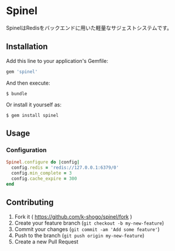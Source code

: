 # Spinel

SpinelはRedisをバックエンドに用いた軽量なサジェストシステムです。

## Installation

Add this line to your application's Gemfile:

```ruby
gem 'spinel'
```

And then execute:

```shell
$ bundle
```

Or install it yourself as:

```shell
$ gem install spinel
```

## Usage

### Configuration

```ruby
Spinel.configure do |config|
  config.redis = 'redis://127.0.0.1:6379/0'
  config.min_complete = 3
  config.cache_expire = 300
end
```

## Contributing

1. Fork it ( https://github.com/k-shogo/spinel/fork )
2. Create your feature branch (`git checkout -b my-new-feature`)
3. Commit your changes (`git commit -am 'Add some feature'`)
4. Push to the branch (`git push origin my-new-feature`)
5. Create a new Pull Request
